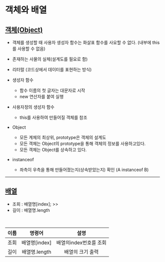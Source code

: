 # 객체와 배열

## [객체(Object)](https://github.com/100SeongJun/JS/blob/main/step05_object/object_lab01.html)

- 객체를 생성할 때 사용자 생성자 함수는 화살표 함수를 사요할 수 없다. (내부에 this를 사용할 수 없음)

- 존재하는 사물의 실체(설계도를 필요로 함)
- 리터럴 (코드상에서 데이터를 표현하는 방식)
- 생성자 함수

  - 함수 이름의 첫 글자는 대문자로 시작
  - new 연산자를 붙여 실행

- 사용자정의 생성자 함수

  - this를 사용하여 만들어질 객체를 참조

- Object

  - 모든 계체의 최상위, prototype은 객체의 설계도
  - 모든 객체는 Object의 prototype을 통해 객체의 정보를 사용하고있다.
  - 모든 객체는 Object를 상속하고 있다.

- instanceof
  - 좌측이 우측을 통해 만들어졌는지(상속받았는지) 확인 (A instanceof B)

---

## [배열](https://github.com/100SeongJun/JS/blob/main/step05_object/array_lab02.html)

- 조회 : 배열명[index]; >>
- 길이 : 배열명.length
<br>

|이름|명령어|설명 |
|:------:|:-----------------------------: | :--------: |
|조회|배열명[index]|배열의index번호를 조회|
|길이|배열명.length|배열의 크기 출력|